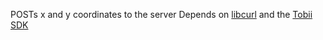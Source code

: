 POSTs x and y coordinates to the server
Depends on [libcurl](https://curl.haxx.se/download.html) and the [Tobii SDK](http://developer.tobii.com/eyex-sdk/c-cplusplus/)
